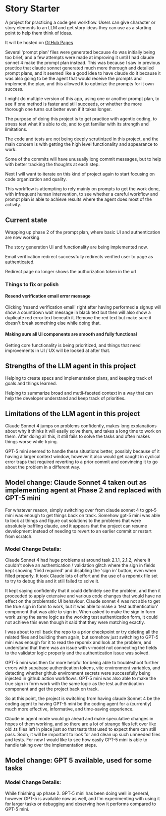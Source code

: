 # Story Starter

A project for practicing a code gen workflow. Users can give character or story elements to an LLM and get story ideas they can use as a starting point to help them think of ideas.

It will be hosted on [GitHub Pages](https://ljacobdev.github.io/story-starter)


Several 'prompt plan' files were generated because 4o was initially being too brief, and a few attempts were made at improving it until I had claude sonnet 4 make the prompt plan instead.  This was because I saw in previous practice that claude sonnet generated much more thorough and detailed prompt plans, and it seemed like a good idea to have claude do it because it was also going to be the agent that would receive the prompts and implement the plan, and this allowed it to optimize the prompts for it own success.

I might do multiple version of this app, using one or another prompt plan, to see if one method is faster and still succeeds, or whether the more thorough one turns out better even if it takes longer.


The purpose of doing this project is to get practice with agentic coding, to stress test what it's able to do, and to get familiar with its strength and limitations.  

The code and tests are not being deeply scrutinized in this project, and the main concern is with getting the high level functionality and appearance to work.

Some of the commits will have unusually long commit messages, but to help with better tracking the thoughts at each step.

Next I will want to iterate on this kind of project again to start focusing on code organization and quality.

This workflow is attempting to rely mainly on prompts to get the work done, with infrequent human intervention, to see whether a careful workflow and prompt plan is able to achieve results where the agent does most of the activity.


## Current state

Wrapping up phase 2 of the prompt plan, where basic UI and authentication are now working.

The story generation UI and functionality are being implemented now.

Email verification redirect successfully redirects verified user to page as authenticated.

Redirect page no longer shows the authorization token in the url


### Things to fix or polish

#### Resend verification email error message

Clicking 'resend verification email' right after having performed a signup will show a countdown wait message in black text but then will also show a duplicate red error text beneath it.  Remove the red text but make sure it doesn't break something else while doing that.

#### Making sure all UI components are smooth and fully functional

Getting core functionality is being prioritized, and things that need improvements in UI / UX will be looked at after that.



## Strengths of the LLM agent in this project

Helping to create specs and implementation plans, and keeping track of goals and things learned.

Helping to summarize broad and mutli-faceted context in a way that can help the developer understand and keep track of priorities.

## Limitations of the LLM agent in this project

Claude Sonnet 4 jumps on problems confidently, makes long explanations about why it thinks it will easily solve them, and takes a long time to work on them.  After doing all this, it still fails to solve the tasks and often makes things worse while trying.

GPT-5 mini seemed to handle these situations better, possibly because of it having a larger context window, however it also would get caught in cyclical error traps that required reverting to a prior commit and convincing it to go about the problem in a different way.



## Model change: Claude Sonnet 4 taken out as implementing agent at Phase 2 and replaced with GPT-5 mini

For whatever reason, simply switching over from claude sonnet 4 to gpt-5 mini was enough to get things back on track.  Somehow gpt-5 mini was able to look at things and figure out solutions to the problems that were absolutely baffling claude, and it appears that the project can resume development instead of needing to revert to an earlier commit or restart from scratch.

### Model Change Details:

Claude Sonnet 4 had huge problems at around task 2.1.1, 2.1.2, where it couldn't solve an authentication / validation glitch where the sign in fields kept showing 'field required' and disabling the 'sign in' button, even when filled properly.  It took Claude lots of effort and the use of a repomix file set to try to debug this and it still failed to solve it.

It kept saying confidently that it could definitely see the problem, and then it proceeded to apply extensive and various code changes that would have no effect on the problematic UI behaviour.  Claude sonnet 4 was not able to get the true sign in form to work, but it was able to make a 'test authentication' component that was able to sign in.  When asked to make the sign in form work using the same logic as the working test authentication form, it could not achieve this even though it said that they were matching exactly.

I was about to roll back the repo to a prior checkpoint or try deleting all the related files and building them again, but somehow just switching to GPT-5 mini was enough for it to read the repomix and look at the problem, and understand that there was an issue with v-model not connecting the fields to the validator logic properly and the authentication issue was solved.

GPT-5 mini was then far more helpful for being able to troubleshoot further errors with supabase authentication tokens, vite environment variables, and detecting whether github environment secrets were successfully being injected in github action workflows. GPT-5 mini was also able to make the true sign in form work with the same logic as the test authentication component and get the project back on track.

So at this point, the project is switching from having claude Sonnet 4 be the coding agent to having GPT-5 mini be the coding agent for a (currently) much more effective, informative, and time-saving experience.

Claude in agent mode would go ahead and make speculative changes in hopes of them working, and so there are a lot of strange files left over like old .ts files left in place just so that tests that used to expect them can still pass.  Soon, it will be important to look for and clean up such unneeded files and tests.  For now I would like to see how easily GPT-5 mini is able to handle taking over the implementation steps.



## Model change:  GPT 5 available, used for some tasks

### Model Change Details:

While finishing up phase 2.  GPT-5 mini has been doing well in general, however GPT-5 is available now as well, and I'm experimenting with using it for larger tasks or debugging and observing how it performs compared to GPT-5 mini.